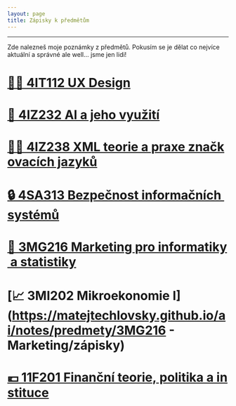 ```yaml
---
layout: page
title: Zápisky k předmětům
---
```

-----
Zde nalezneš moje poznámky z předmětů. Pokusím se je dělat co nejvíce aktuální a správné ale well... jsme jen lidi!

# [👩‍🔬&nbsp;4IT112&nbsp;UX&nbsp;Design](#)
# [🤖&nbsp;4IZ232&nbsp;AI&nbsp;a&nbsp;jeho&nbsp;využití](#)
# [🧑‍💻&nbsp;4IZ238&nbsp;XML&nbsp;teorie&nbsp;a&nbsp;praxe&nbsp;značkovacích&nbsp;jazyků](#)
# [🔒&nbsp;4SA313&nbsp;Bezpečnost&nbsp;informačních&nbsp;systémů](#)
# [📸&nbsp;3MG216&nbsp;Marketing&nbsp;pro&nbsp;informatiky&nbsp;a&nbsp;statistiky](#)
# [📈&nbsp;3MI202&nbsp;Mikroekonomie&nbsp;I](https://matejtechlovsky.github.io/ai/notes/predmety/3MG216 - Marketing/zápisky)
# [💶&nbsp;11F201&nbsp;Finanční&nbsp;teorie,&nbsp;politika&nbsp;a&nbsp;instituce](#)
